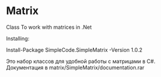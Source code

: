 # Matrix
Class To work with matrices in .Net

Installing:

Install-Package SimpleCode.SimpleMatrix -Version 1.0.2

Это набор классов для удобной работы с матрицами в C#.
Документация в matrix/SimpleMatrix/documentation.rar
